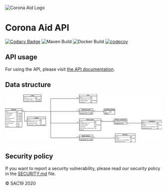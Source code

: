 ![Corona Aid Logo](https://user-images.githubusercontent.com/37160523/84581280-fc464f80-addf-11ea-93a9-fb5daec67018.jpg)

# Corona Aid API
[![Codacy Badge](https://api.codacy.com/project/badge/Grade/648ad20c31b841d684a5d03b2e93c798)](https://app.codacy.com/gh/StudentsAgainstCovid19/corona-aid-api?utm_source=github.com&utm_medium=referral&utm_content=StudentsAgainstCovid19/corona-aid-api&utm_campaign=Badge_Grade_Dashboard)
![Maven Build](https://github.com/StudentsAgainstCovid19/corona-aid-api/workflows/Maven%20Build/badge.svg)
![Docker Build](https://img.shields.io/github/workflow/status/StudentsAgainstCovid19/corona-aid-api/CI%20with%20Docker?label=Docker%20build)
[![codecov](https://codecov.io/gh/StudentsAgainstCovid19/corona-aid-api/branch/master/graph/badge.svg)](https://codecov.io/gh/StudentsAgainstCovid19/corona-aid-api)

## API usage
For using the API, please visit [the API documentation](https://api.corona-aid-ka.de/swagger-ui.html).

## Data structure
![Data structure](https://github.com/StudentsAgainstCovid19/corona-aid-api/blob/master/media/er_diagram.png "Data structure")

## Security policy
If you want to report a security vulnerability, please read our security policy in the [SECURITY.md](https://github.com/StudentsAgainstCovid19/corona-aid-api/blob/master/SECURITY.md) file.

© SAC19 2020

